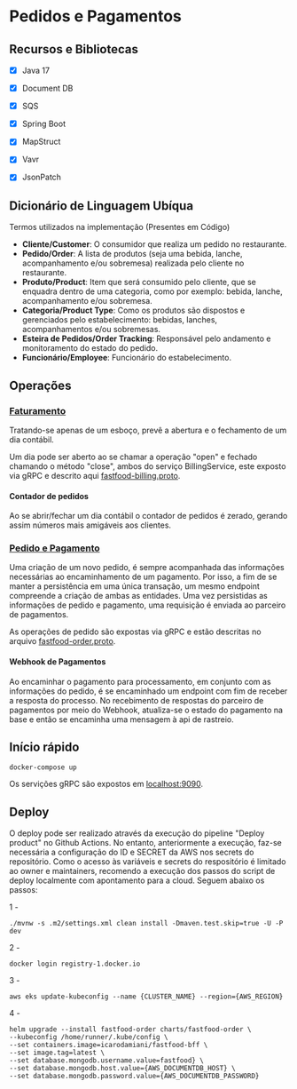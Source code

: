 # Pedidos e Pagamentos

## Recursos e Bibliotecas
- [x] Java 17
- [x] Document DB
- [x] SQS
- [x] Spring Boot
- [x] MapStruct
- [x] Vavr
- [x] JsonPatch


## Dicionário de Linguagem Ubíqua

Termos utilizados na implementação (Presentes em Código)

- **Cliente/Customer**: O consumidor que realiza um pedido no restaurante.
- **Pedido/Order**: A lista de produtos (seja uma bebida, lanche, acompanhamento e/ou sobremesa) realizada pelo cliente no restaurante.
- **Produto/Product**: Item que será consumido pelo cliente, que se enquadra dentro de uma categoria, como por exemplo: bebida, lanche, acompanhamento e/ou sobremesa.
- **Categoria/Product Type**: Como os produtos são dispostos e gerenciados pelo estabelecimento: bebidas, lanches, acompanhamentos e/ou sobremesas.
- **Esteira de Pedidos/Order Tracking**: Responsável pelo andamento e monitoramento do estado do pedido.
- **Funcionário/Employee**: Funcionário do estabelecimento.

## Operações

### [Faturamento]([BillingController.java](fastfood-api%2Fsrc%2Fmain%2Fjava%2Fio%2Ffiap%2Ffastfood%2Fdriver%2Fcontroller%2Fbilling%2FBillingController.java))
Tratando-se apenas de um esboço, prevê a abertura e o fechamento de um dia contábil.

Um dia pode ser aberto ao se chamar a operação "open" e fechado chamando o método "close", ambos do serviço BillingService, este exposto via gRPC e descrito aqui [fastfood-billing.proto](fastfood-order-api%2Fsrc%2Fmain%2Fproto%2Ffastfood-billing.proto).


#### Contador de pedidos
Ao se abrir/fechar um dia contábil o contador de pedidos é zerado, gerando assim números mais amigáveis aos clientes.

### [Pedido e Pagamento]([OrderController.java](fastfood-api%2Fsrc%2Fmain%2Fjava%2Fio%2Ffiap%2Ffastfood%2Fdriver%2Fcontroller%2Forder%2FOrderController.java))
Uma criação de um novo pedido, é sempre acompanhada das informações necessárias ao encaminhamento de um pagamento. Por isso, a fim de se manter a persistência em uma única transação, um mesmo endpoint compreende a criação de ambas as entidades.
Uma vez persistidas as informações de pedido e pagamento, uma requisição é enviada ao parceiro de pagamentos.

As operações de pedido são expostas via gRPC e estão descritas no arquivo [fastfood-order.proto](fastfood-order-api%2Fsrc%2Fmain%2Fproto%2Ffastfood-order.proto).

#### Webhook de Pagamentos
Ao encaminhar o pagamento para processamento, em conjunto com as informações do pedido, é se encaminhado um endpoint com fim de receber a resposta do processo.
No recebimento de respostas do parceiro de pagamentos por meio do Webhook, atualiza-se o estado do pagamento na base e então se encaminha uma mensagem à api de rastreio.

## Início rápido

```shell 
docker-compose up
```
Os servições gRPC são expostos em [localhost:9090](http://localhost:9090).

## Deploy

O deploy pode ser realizado através da execução do pipeline "Deploy product" no Github Actions.
No entanto, anteriormente a execução, faz-se necessária a configuração do ID e SECRET da AWS nos secrets do repositório.
Como o acesso às variáveis e secrets do respositório é limitado ao owner e maintainers, recomendo a execução dos passos do script de deploy localmente com apontamento para a cloud.
Seguem abaixo os passos:

1 -
```
./mvnw -s .m2/settings.xml clean install -Dmaven.test.skip=true -U -P dev
```
2 -
```
docker login registry-1.docker.io
```
3 -
```
aws eks update-kubeconfig --name {CLUSTER_NAME} --region={AWS_REGION}
```
4 -
```
helm upgrade --install fastfood-order charts/fastfood-order \
--kubeconfig /home/runner/.kube/config \
--set containers.image=icarodamiani/fastfood-bff \
--set image.tag=latest \
--set database.mongodb.username.value=fastfood} \
--set database.mongodb.host.value={AWS_DOCUMENTDB_HOST} \
--set database.mongodb.password.value={AWS_DOCUMENTDB_PASSWORD}
```